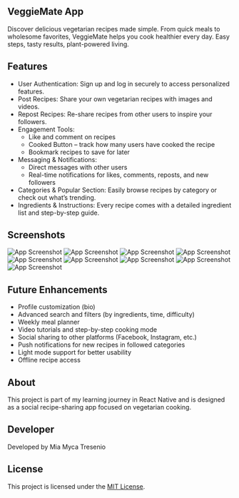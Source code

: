 ## VeggieMate App

Discover delicious vegetarian recipes made simple. From quick meals to wholesome favorites, VeggieMate helps you cook healthier every day. Easy steps, tasty results, plant-powered living.

## Features

- User Authentication: Sign up and log in securely to access personalized features.
- Post Recipes: Share your own vegetarian recipes with images and videos.
- Repost Recipes: Re-share recipes from other users to inspire your followers.
- Engagement Tools:
   - Like and comment on recipes
   - Cooked Button – track how many users have cooked the recipe
   - Bookmark recipes to save for later
- Messaging & Notifications:
   - Direct messages with other users
   - Real-time notifications for likes, comments, reposts, and new followers
- Categories & Popular Section: Easily browse recipes by category or check out what’s trending.
- Ingredients & Instructions: Every recipe comes with a detailed ingredient list and step-by-step guide.


## Screenshots

![App Screenshot](./assets/images/wc.png)
![App Screenshot](./assets/images/signup.png)
![App Screenshot](./assets/images/signin.png)
![App Screenshot](./assets/images/home.png)
![App Screenshot](./assets/images/postdetails.png)
![App Screenshot](./assets/images/bookmark.png)
![App Screenshot](./assets/images/messages.png)
![App Screenshot](./assets/images/notifications.png)
![App Screenshot](./assets/images/profile.png)



## Future Enhancements

- Profile customization (bio)
- Advanced search and filters (by ingredients, time, difficulty)
- Weekly meal planner 
- Video tutorials and step-by-step cooking mode
- Social sharing to other platforms (Facebook, Instagram, etc.)
- Push notifications for new recipes in followed categories
- Light mode support for better usability
- Offline recipe access 


## About

This project is part of my learning journey in React Native and is designed as a social recipe-sharing app focused on vegetarian cooking.

## Developer

Developed by Mia Myca Tresenio

## License

This project is licensed under the [MIT License](./LICENSE).



